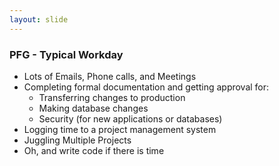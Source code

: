 ```yaml
---
layout: slide
---
```


### PFG - Typical Workday

* Lots of Emails, Phone calls, and Meetings
* Completing formal documentation and getting approval for:
  * Transferring changes to production
  * Making database changes
  * Security (for new applications or databases)
* Logging time to a project management system
* Juggling Multiple Projects
* Oh, and write code if there is time
